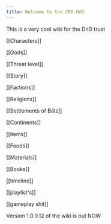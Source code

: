 ```yaml
---
title: Welcome to the CRS DnD
---
```


This is a very cool wiki for the DnD trust

[[Characters]]

[[Gods]]

[[Threat level]]

[[Story]]

[[Factions]]

[[Religions]]

[[Settlements of Bâlz]]

[[Continents]]

[[items]]

[[Foods]]

[[Materials]]

[[Books]]

[[timeline]]

[[playlist's]]

[[gameplay shit]]


Version 1.0.0.12 of the wiki is out NOW



